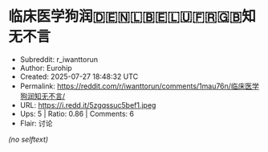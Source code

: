 # 临床医学狗润🇩🇪🇳🇱🇧🇪🇱🇺🇫🇷🇬🇧知无不言

- Subreddit: r_iwanttorun
- Author: Eurohip
- Created: 2025-07-27 18:48:32 UTC
- Permalink: https://reddit.com/r/iwanttorun/comments/1mau76n/临床医学狗润知无不言/
- URL: https://i.redd.it/5zgqssuc5bef1.jpeg
- Ups: 5 | Ratio: 0.86 | Comments: 6
- Flair: 讨论

_(no selftext)_
